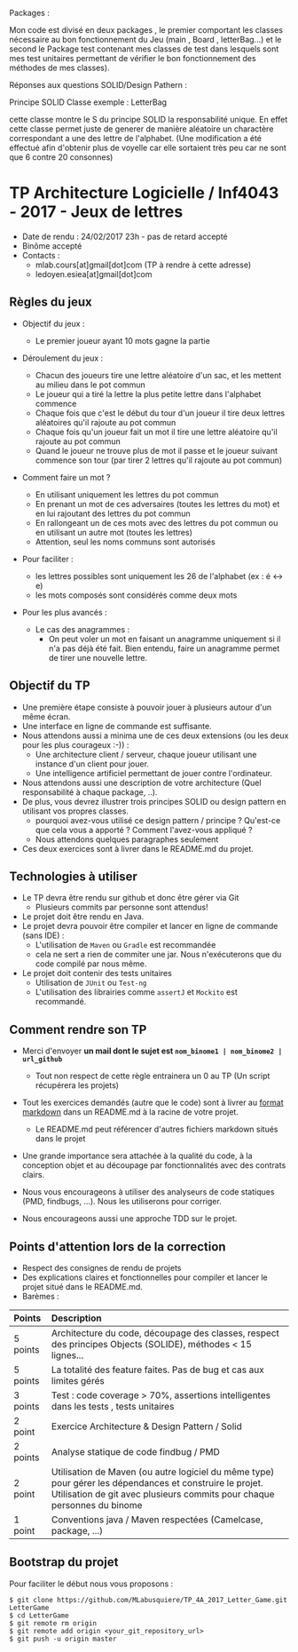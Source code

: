 

Packages :

Mon code est divisé en deux packages , le premier comportant les classes nécessaire au bon fonctionnement du Jeu (main , Board , letterBag...) et le second le Package test contenant mes classes de test dans lesquels sont mes  test unitaires permettant de vérifier le bon fonctionnement des méthodes de mes classes).

Réponses aux questions SOLID/Design Pathern :

Principe SOLID Classe exemple : 
LetterBag

cette classe montre le S du principe SOLID la responsabilité unique.
En effet cette classe permet juste de generer de manière aléatoire un charactère correspondant a une des lettre de l'alphabet.
 (Une modification a été effectué afin d'obtenir plus de voyelle car elle sortaient très peu car ne sont que 6 contre 20 consonnes)









# TP Architecture Logicielle / Inf4043 - 2017 - Jeux de lettres

- Date de rendu : 24/02/2017 23h - pas de retard accepté
- Binôme accepté
- Contacts : 
  - mlab.cours[at]gmail[dot]com (TP à rendre à cette adresse)
  - ledoyen.esiea[at]gmail[dot]com

## Règles du jeux 

- Objectif du jeux :
  - Le premier joueur ayant 10 mots gagne la partie

- Déroulement du jeux :
  - Chacun des joueurs tire une lettre aléatoire d'un sac, et les mettent au milieu dans le pot commun
  - Le joueur qui a tiré la lettre la plus petite lettre dans l'alphabet commence
  - Chaque fois que c'est le début du tour d'un joueur il tire deux lettres aléatoires qu'il rajoute au pot commun
  - Chaque fois qu'un joueur fait un mot il tire une lettre aléatoire qu'il rajoute au pot commun
  - Quand le joueur ne trouve plus de mot il passe et le joueur suivant commence son tour (par tirer 2 lettres qu'il rajoute au pot commun)

- Comment faire un mot ?
  - En utilisant uniquement les lettres du pot commun
  - En prenant un mot de ces adversaires (toutes les lettres du mot) et en lui rajoutant des lettres du pot commun
  - En rallongeant un de ces mots avec des lettres du pot commun ou en utilisant un autre mot (toutes les lettres)
  - Attention, seul les noms communs sont autorisés

- Pour faciliter :
  - les lettres possibles sont uniquement les 26 de l'alphabet (ex : é <-> e)
  - les mots composés sont considérés comme deux mots

- Pour les plus avancés :
  - Le cas des anagrammes :
    - On peut voler un mot en faisant un anagramme uniquement si il n'a pas déjà été fait. Bien entendu, faire un anagramme permet de tirer une nouvelle lettre.

## Objectif du TP

- Une première étape consiste à pouvoir jouer à plusieurs autour d'un même écran.
- Une interface en ligne de commande est suffisante.
- Nous attendons aussi a minima une de ces deux extensions (ou les deux pour les plus courageux :-)) :
  - Une architecture client / serveur, chaque joueur utilisant une instance d'un client pour jouer.
  - Une intelligence artificiel permettant de jouer contre l'ordinateur.
- Nous attendons aussi une description de votre architecture (Quel responsabilité à chaque package, ..).
- De plus, vous devrez illustrer trois principes SOLID ou design pattern en utilisant vos propres classes. 
  - pourquoi avez-vous utilisé ce design pattern / principe ? Qu'est-ce que cela vous a apporté ? Comment l'avez-vous appliqué ?
  - Nous attendons quelques paragraphes seulement
- Ces deux exercices sont à livrer dans le README.md du projet.

## Technologies à utiliser 

- Le TP devra être rendu sur github et donc être gérer via Git
  - Plusieurs commits par personne sont attendus! 
- Le projet doit être rendu en Java. 
- Le projet devra pouvoir être compiler et lancer en ligne de commande (sans IDE) :
  - L'utilisation de `Maven` ou `Gradle` est recommandée 
  - cela ne sert a rien de commiter une jar. Nous n'exécuterons que du code compilé par nous même.
- Le projet doit contenir des tests unitaires
  - Utilisation de `JUnit` ou `Test-ng`
  - L'utilisation des librairies comme `assertJ` et `Mockito` est recommandé.

## Comment rendre son TP

- Merci d'envoyer **un mail dont le sujet est `nom_binome1 | nom_binome2 | url_github`**
  - Tout non respect de cette règle entrainera un 0 au TP (Un script récupérera les projets)
- Tout les exercices demandés (autre que le code) sont à livrer au [format markdown](https://guides.github.com/features/mastering-markdown/) dans un README.md à la racine de votre projet.
  - Le README.md peut référencer d'autres fichiers markdown situés dans le projet 

- Une grande importance sera attachée à la qualité du code, à la conception objet et au découpage par fonctionnalités avec des contrats clairs. 
- Nous vous encourageons à utiliser des analyseurs de code statiques (PMD, findbugs, ...). Nous les utiliserons pour corriger.
- Nous encourageons aussi une approche TDD sur le projet. 

## Points d'attention lors de la correction

- Respect des consignes de rendu de projets
- Des explications claires et fonctionnelles pour compiler et lancer le projet situé dans le README.md. 
- Barèmes :

| Points | Description           | 
| :----- |:-------------| 
|5 points | Architecture du code, découpage des classes, respect des principes Objects (SOLIDE), méthodes < 15 lignes... |
|5 points | La totalité des feature faites. Pas de bug et cas aux limites gérés  |
|3 points | Test : code coverage > 70%, assertions intelligentes dans les tests , tests unitaires |
|2 point  | Exercice Architecture & Design Pattern / Solid |
|2 points | Analyse statique de code findbug / PMD |
|2 point  | Utilisation de Maven (ou autre logiciel du même type) pour gérer les dépendances et construire le projet. Utilisation de git avec plusieurs commits pour chaque personnes du binome |
|1 point  | Conventions java / Maven respectées (Camelcase, package, ...) |

## Bootstrap du projet

Pour faciliter le début nous vous proposons :

```
$ git clone https://github.com/MLabusquiere/TP_4A_2017_Letter_Game.git LetterGame
$ cd LetterGame
$ git remote rm origin
$ git remote add origin <your_git_repository_url>
$ git push -u origin master
```
